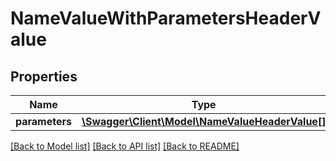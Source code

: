 # NameValueWithParametersHeaderValue

## Properties
Name | Type | Description | Notes
------------ | ------------- | ------------- | -------------
**parameters** | [**\Swagger\Client\Model\NameValueHeaderValue[]**](NameValueHeaderValue.md) |  | [optional] 

[[Back to Model list]](../README.md#documentation-for-models) [[Back to API list]](../README.md#documentation-for-api-endpoints) [[Back to README]](../README.md)


